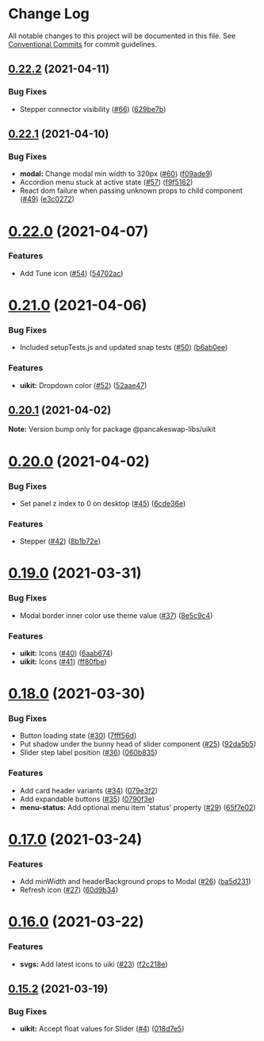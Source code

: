 # Change Log

All notable changes to this project will be documented in this file.
See [Conventional Commits](https://conventionalcommits.org) for commit guidelines.

## [0.22.2](https://github.com/pancakeswap/pancake-toolkit/tree/master/packages/pancake-uikit/compare/@pancakeswap-libs/uikit@0.22.1...@pancakeswap-libs/uikit@0.22.2) (2021-04-11)


### Bug Fixes

* Stepper connector visibility ([#66](https://github.com/pancakeswap/pancake-toolkit/tree/master/packages/pancake-uikit/issues/66)) ([629be7b](https://github.com/pancakeswap/pancake-toolkit/tree/master/packages/pancake-uikit/commit/629be7b33cc3c7d95499ca67b7a175a29f3f7225))





## [0.22.1](https://github.com/pancakeswap/pancake-toolkit/tree/master/packages/pancake-uikit/compare/@pancakeswap-libs/uikit@0.22.0...@pancakeswap-libs/uikit@0.22.1) (2021-04-10)


### Bug Fixes

* **modal:** Change modal min width to 320px ([#60](https://github.com/pancakeswap/pancake-toolkit/tree/master/packages/pancake-uikit/issues/60)) ([f09ade9](https://github.com/pancakeswap/pancake-toolkit/tree/master/packages/pancake-uikit/commit/f09ade9f149d6793404c86829a728b4f1ba7b93a))
* Accordion menu stuck at active state ([#57](https://github.com/pancakeswap/pancake-toolkit/tree/master/packages/pancake-uikit/issues/57)) ([f9f5162](https://github.com/pancakeswap/pancake-toolkit/tree/master/packages/pancake-uikit/commit/f9f5162f269a27b375943db4b87850c6d8998d3d))
* React dom failure when passing unknown props to child component ([#49](https://github.com/pancakeswap/pancake-toolkit/tree/master/packages/pancake-uikit/issues/49)) ([e3c0272](https://github.com/pancakeswap/pancake-toolkit/tree/master/packages/pancake-uikit/commit/e3c02729bb5c1391d6179a7da6c38bdee6f741bf))





# [0.22.0](https://github.com/pancakeswap/pancake-toolkit/tree/master/packages/pancake-uikit/compare/@pancakeswap-libs/uikit@0.21.0...@pancakeswap-libs/uikit@0.22.0) (2021-04-07)


### Features

* Add Tune icon ([#54](https://github.com/pancakeswap/pancake-toolkit/tree/master/packages/pancake-uikit/issues/54)) ([54702ac](https://github.com/pancakeswap/pancake-toolkit/tree/master/packages/pancake-uikit/commit/54702ac31f6ff7ea0eeb7483363841eb0a2262d6))





# [0.21.0](https://github.com/pancakeswap/pancake-toolkit/tree/master/packages/pancake-uikit/compare/@pancakeswap-libs/uikit@0.20.1...@pancakeswap-libs/uikit@0.21.0) (2021-04-06)


### Bug Fixes

* Included setupTests.js and updated snap tests ([#50](https://github.com/pancakeswap/pancake-toolkit/tree/master/packages/pancake-uikit/issues/50)) ([b6ab0ee](https://github.com/pancakeswap/pancake-toolkit/tree/master/packages/pancake-uikit/commit/b6ab0ee48e82c8ac88b288e1f790e1c91babb93d))


### Features

* **uikit:** Dropdown color ([#52](https://github.com/pancakeswap/pancake-toolkit/tree/master/packages/pancake-uikit/issues/52)) ([52aae47](https://github.com/pancakeswap/pancake-toolkit/tree/master/packages/pancake-uikit/commit/52aae470bc0067f5ac130df3bdb562c2911cb5cc))





## [0.20.1](https://github.com/pancakeswap/pancake-toolkit/tree/master/packages/pancake-uikit/compare/@pancakeswap-libs/uikit@0.20.0...@pancakeswap-libs/uikit@0.20.1) (2021-04-02)

**Note:** Version bump only for package @pancakeswap-libs/uikit





# [0.20.0](https://github.com/pancakeswap/pancake-toolkit/tree/master/packages/pancake-uikit/compare/@pancakeswap-libs/uikit@0.19.0...@pancakeswap-libs/uikit@0.20.0) (2021-04-02)


### Bug Fixes

* Set panel z index to 0 on desktop ([#45](https://github.com/pancakeswap/pancake-toolkit/tree/master/packages/pancake-uikit/issues/45)) ([6cde36e](https://github.com/pancakeswap/pancake-toolkit/tree/master/packages/pancake-uikit/commit/6cde36ee73b2075de85ef809bed3f959e46de6e2))


### Features

* Stepper ([#42](https://github.com/pancakeswap/pancake-toolkit/tree/master/packages/pancake-uikit/issues/42)) ([8b1b72e](https://github.com/pancakeswap/pancake-toolkit/tree/master/packages/pancake-uikit/commit/8b1b72e00bcf012df258becd1048770af2498221))





# [0.19.0](https://github.com/pancakeswap/pancake-toolkit/tree/master/packages/pancake-uikit/compare/@pancakeswap-libs/uikit@0.18.0...@pancakeswap-libs/uikit@0.19.0) (2021-03-31)


### Bug Fixes

* Modal border inner color use theme value ([#37](https://github.com/pancakeswap/pancake-toolkit/tree/master/packages/pancake-uikit/issues/37)) ([8e5c9c4](https://github.com/pancakeswap/pancake-toolkit/tree/master/packages/pancake-uikit/commit/8e5c9c409b38059f70f6746bc769f4eced009660))


### Features

* **uikit:** Icons ([#40](https://github.com/pancakeswap/pancake-toolkit/tree/master/packages/pancake-uikit/issues/40)) ([6aab674](https://github.com/pancakeswap/pancake-toolkit/tree/master/packages/pancake-uikit/commit/6aab674e7f304439cc1f2fe3754aa8f697cc3efd))
* **uikit:** Icons ([#41](https://github.com/pancakeswap/pancake-toolkit/tree/master/packages/pancake-uikit/issues/41)) ([ff80fbe](https://github.com/pancakeswap/pancake-toolkit/tree/master/packages/pancake-uikit/commit/ff80fbe940e0afd54ecb2be8a08a241109dde185))





# [0.18.0](https://github.com/pancakeswap/pancake-toolkit/tree/master/packages/pancake-uikit/compare/@pancakeswap-libs/uikit@0.17.0...@pancakeswap-libs/uikit@0.18.0) (2021-03-30)


### Bug Fixes

* Button loading state ([#30](https://github.com/pancakeswap/pancake-toolkit/tree/master/packages/pancake-uikit/issues/30)) ([7fff56d](https://github.com/pancakeswap/pancake-toolkit/tree/master/packages/pancake-uikit/commit/7fff56d022e06a911525f6163de1e4b5adfab9c7))
* Put shadow under the bunny head of slider component ([#25](https://github.com/pancakeswap/pancake-toolkit/tree/master/packages/pancake-uikit/issues/25)) ([92da5b5](https://github.com/pancakeswap/pancake-toolkit/tree/master/packages/pancake-uikit/commit/92da5b5cf746c1a3e10d05c3e5344943a926d943))
* Slider step label position ([#36](https://github.com/pancakeswap/pancake-toolkit/tree/master/packages/pancake-uikit/issues/36)) ([060b835](https://github.com/pancakeswap/pancake-toolkit/tree/master/packages/pancake-uikit/commit/060b835c68d67d83575f3f8783c2610133798aea))


### Features

* Add card header variants ([#34](https://github.com/pancakeswap/pancake-toolkit/tree/master/packages/pancake-uikit/issues/34)) ([079e3f2](https://github.com/pancakeswap/pancake-toolkit/tree/master/packages/pancake-uikit/commit/079e3f2cf5536aec5bb402af534c2a05723a3cb3))
* Add expandable buttons ([#35](https://github.com/pancakeswap/pancake-toolkit/tree/master/packages/pancake-uikit/issues/35)) ([0790f3e](https://github.com/pancakeswap/pancake-toolkit/tree/master/packages/pancake-uikit/commit/0790f3ed241acbd0236c8c134579efaa8a5c457b))
* **menu-status:** Add optional menu item 'status' property ([#29](https://github.com/pancakeswap/pancake-toolkit/tree/master/packages/pancake-uikit/issues/29)) ([65f7e02](https://github.com/pancakeswap/pancake-toolkit/tree/master/packages/pancake-uikit/commit/65f7e026345d145b61d43864699df3c1aa319446))





# [0.17.0](https://github.com/pancakeswap/pancake-toolkit/tree/master/packages/pancake-uikit/compare/@pancakeswap-libs/uikit@0.16.0...@pancakeswap-libs/uikit@0.17.0) (2021-03-24)


### Features

* Add minWidth and headerBackground props to Modal ([#26](https://github.com/pancakeswap/pancake-toolkit/tree/master/packages/pancake-uikit/issues/26)) ([ba5d231](https://github.com/pancakeswap/pancake-toolkit/tree/master/packages/pancake-uikit/commit/ba5d231ce8c9d9f39b507befa7dbbf731bac0b26))
* Refresh icon ([#27](https://github.com/pancakeswap/pancake-toolkit/tree/master/packages/pancake-uikit/issues/27)) ([60d9b34](https://github.com/pancakeswap/pancake-toolkit/tree/master/packages/pancake-uikit/commit/60d9b34fbbd871d678c1836ff7ab924a4b301193))





# [0.16.0](https://github.com/pancakeswap/pancake-toolkit/tree/master/packages/pancake-uikit/compare/@pancakeswap-libs/uikit@0.15.2...@pancakeswap-libs/uikit@0.16.0) (2021-03-22)


### Features

* **svgs:** Add latest icons to uiki ([#23](https://github.com/pancakeswap/pancake-toolkit/tree/master/packages/pancake-uikit/issues/23)) ([f2c218e](https://github.com/pancakeswap/pancake-toolkit/tree/master/packages/pancake-uikit/commit/f2c218e270ed8c351184fedf8ef5d7edd9439176))





## [0.15.2](https://github.com/pancakeswap/pancake-toolkit/tree/master/packages/pancake-uikit/compare/@pancakeswap-libs/uikit@0.15.2...@pancakeswap-libs/uikit@0.15.2) (2021-03-19)


### Bug Fixes

* **uikit:** Accept float values for Slider ([#4](https://github.com/pancakeswap/pancake-toolkit/tree/master/packages/pancake-uikit/issues/4)) ([018d7e5](https://github.com/pancakeswap/pancake-toolkit/tree/master/packages/pancake-uikit/commit/018d7e5276e06cf880b2ce8f15f6eaa10e47f236))
